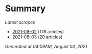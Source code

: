 # Summary
*Latest scrapes*
* [2021-08-02](https://github.com/nuuuwan/news_lk/blob/data/news_lk.2021-08-02.json) (178 articles)
* [2021-08-03](https://github.com/nuuuwan/news_lk/blob/data/news_lk.2021-08-03.json) (20 articles)

*Generated at 04:09AM, August 03, 2021*